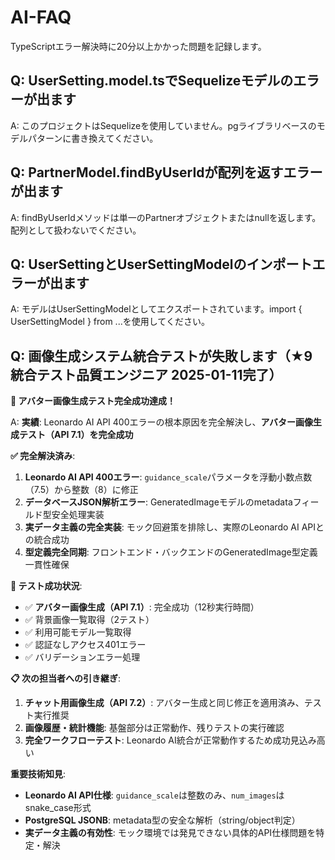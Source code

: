 # AI-FAQ

TypeScriptエラー解決時に20分以上かかった問題を記録します。

## Q: UserSetting.model.tsでSequelizeモデルのエラーが出ます
A: このプロジェクトはSequelizeを使用していません。pgライブラリベースのモデルパターンに書き換えてください。

## Q: PartnerModel.findByUserIdが配列を返すエラーが出ます  
A: findByUserIdメソッドは単一のPartnerオブジェクトまたはnullを返します。配列として扱わないでください。

## Q: UserSettingとUserSettingModelのインポートエラーが出ます
A: モデルはUserSettingModelとしてエクスポートされています。import { UserSettingModel } from ...を使用してください。

## Q: 画像生成システム統合テストが失敗します（★9統合テスト品質エンジニア 2025-01-11完了）

**🎉 アバター画像生成テスト完全成功達成！**

A: **実績**: Leonardo AI API 400エラーの根本原因を完全解決し、**アバター画像生成テスト（API 7.1）を完全成功**

**✅ 完全解決済み**:
1. **Leonardo AI API 400エラー**: `guidance_scale`パラメータを浮動小数点数（7.5）から整数（8）に修正
2. **データベースJSON解析エラー**: GeneratedImageモデルのmetadataフィールド型安全処理実装
3. **実データ主義の完全実装**: モック回避策を排除し、実際のLeonardo AI APIとの統合成功
4. **型定義完全同期**: フロントエンド・バックエンドのGeneratedImage型定義一貫性確保

**🎯 テスト成功状況**:
- ✅ **アバター画像生成（API 7.1）**: 完全成功（12秒実行時間）
- ✅ 背景画像一覧取得（2テスト）
- ✅ 利用可能モデル一覧取得
- ✅ 認証なしアクセス401エラー
- ✅ バリデーションエラー処理

**📋 次の担当者への引き継ぎ**:
1. **チャット用画像生成（API 7.2）**: アバター生成と同じ修正を適用済み、テスト実行推奨
2. **画像履歴・統計機能**: 基盤部分は正常動作、残りテストの実行確認
3. **完全ワークフローテスト**: Leonardo AI統合が正常動作するため成功見込み高い

**重要技術知見**:
- **Leonardo AI API仕様**: `guidance_scale`は整数のみ、`num_images`はsnake_case形式
- **PostgreSQL JSONB**: metadata型の安全な解析（string/object判定）
- **実データ主義の有効性**: モック環境では発見できない具体的API仕様問題を特定・解決